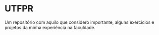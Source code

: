 # UTFPR
Um repositório com aquilo que considero importante, alguns exercícios e projetos da minha experiência na faculdade.

